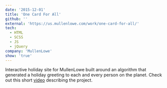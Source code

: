 ```yaml
---
date: '2015-12-01'
title: 'One Card For All'
github: ''
external: 'https://us.mullenlowe.com/work/one-card-for-all/'
tech:
  - HTML
  - SCSS
  - JS
  - jQuery
company: 'MullenLowe'
show: 'true'
---
```


Interactive holiday site for MullenLowe built around an algorithm that generated a holiday greeting to each and every person on the planet. Check out this short [video](https://us.mullenlowe.com/work/one-card-for-all/) describing the project.
